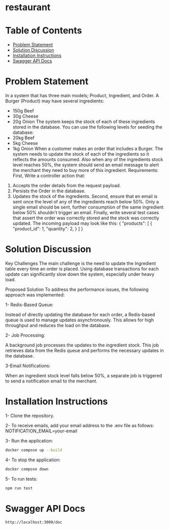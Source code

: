 # restaurant

# Table of Contents
- [Problem Statement](#problem-statement)
- [Solution Discussion](#solution-discussion)
- [Installation Instructions](#installation-instructions)
- [Swagger API Docs](#Swagger-API-Docs)

# Problem Statement 

In a system that has three main models; Product, Ingredient, and Order.
A Burger (Product) may have several ingredients:
- 150g Beef
- 30g Cheese
- 20g Onion
The system keeps the stock of each of these ingredients stored in the database. You
can use the following levels for seeding the database:
- 20kg Beef
- 5kg Cheese
- 1kg Onion
When a customer makes an order that includes a Burger. The system needs to update the
stock of each of the ingredients so it reflects the amounts consumed.
Also when any of the ingredients stock level reaches 50%, the system should send an
email message to alert the merchant they need to buy more of this ingredient.
Requirements:
First, Write a controller action that:
1. Accepts the order details from the request payload.
2. Persists the Order in the database.
3. Updates the stock of the ingredients.
Second, ensure that en email is sent once the level of any of the ingredients reach
below 50%. Only a single email should be sent, further consumption of the same
ingredient below 50% shouldn't trigger an email.
Finally, write several test cases that assert the order was correctly stored and the
stock was correctly updated.
The incoming payload may look like this:
{
    "products": 
        [
            {
            "product_id": 1,
            "quantity": 2,
            }
        ]
}

# Solution Discussion

Key Challenges
The main challenge is the need to update the Ingredient table every time an order is placed. Using database transactions for each update can significantly slow down the system, especially under heavy load.

Proposed Solution
To address the performance issues, the following approach was implemented:

1- Redis-Based Queue:

Instead of directly updating the database for each order, a Redis-based queue is used to manage updates asynchronously. This allows for high throughput and reduces the load on the database.

2- Job Processing:

A background job processes the updates to the ingredient stock. This job retrieves data from the Redis queue and performs the necessary updates in the database.

3-Email Notifications:

When an ingredient stock level falls below 50%, a separate job is triggered to send a notification email to the merchant.

# Installation Instructions

1- Clone the repository.

2- To receive emails, add your email address to the .env file as follows: NOTIFICATION_EMAIL=your-email

3- Run the application:

```sh
docker compose up --build
```

4- To stop the application:

```sh
docker compose down
```

5- To run tests:
```sh
npm run test
```

# Swagger API Docs

```sh
http://localhost:3000/doc
```